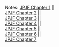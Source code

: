 Notes:
[JPJF Chapter 1](JPJF%20Chapter%201.md)  ||  
[JPJF Chapter 2](JPJF%20Chapter%202.md)  ||  
[JPJF Chapter 3](JPJF%20Chapter%203.md)  ||  
[JPJF Chapter 4](JPJF%20Chapter%204.md)  ||  
[JPJF Chapter 5](JPJF%20Chapter%205.md)  ||  
[JPJF Chapter 6](JPJF%20Chapter%206.md)  ||  
[JPJF Chapter 7](JPJF%20Chapter%207.md)
















